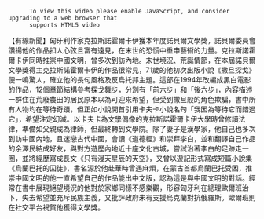 
          To view this video please enable JavaScript, and consider upgrading to a web browser that
          supports HTML5 video
【有線新聞】匈牙利作家克拉斯諾霍爾卡伊獲本年度諾貝爾文學獎，諾貝爾委員會讚揚他的作品扣人心弦且富有遠見，在末世的恐慌中重申藝術的力量。克拉斯諾霍爾卡伊同時推崇中國文明，曾多次到訪內地。末世境況、荒誕情節，在本屆諾貝爾文學獎得主克拉斯諾霍爾卡伊的作品很常見，71歲的他初次出版小說《撒旦探戈》便一鳴驚人，確立他的長句風格及反烏托邦主題。這部在1994年改編成黑白電影的作品，12個章節結構參考探戈舞步，分別有「前六步」和「後六步」，內容描述一群住在荒廢農田的居民原本以為可迎來希望，但受到撒旦般的角色欺騙，書中所有人物均在等待奇蹟，但正如小說開首引用卡夫卡小說名句「我因為等待它而錯過它」，希望注定幻滅。以卡夫卡為文學偶像的克拉斯諾霍爾卡伊大學時曾修讀法律，準備如父親成為律師，但最終轉到文學院。除了妻子是漢學家，他自己也多次到訪中國內地，且迷戀古代中國，會讀《道德經》和崇拜李白，並和翻譯自己作品的余澤民結成好友，與對方遊歷內地近十座文化古城，嘗試沿著李白的足跡走一圈，並將經歷寫成長文《只有漫天星辰的天空》，又曾以遊記形式寫成短篇小說集《烏蘭巴托的囚徒》，書名源於他赴華時曾遇麻煩，在蒙古首都烏蘭巴托受困，推崇中國文明的他一直希望自己的作品能出中文版，認為這是與中國文明的對話。經常在書中展現絕望境況的他對於家鄉同樣不感樂觀，形容匈牙利在總理歐爾班治下，失去希望並充斥民族主義，又批評政府未有支援烏克蘭對抗俄羅斯。歐爾班則在社交平台祝賀他獲得文學獎。